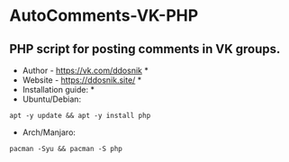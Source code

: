 # AutoComments-VK-PHP
## PHP script for posting comments in VK groups.
* Author - https://vk.com/ddosnik *
* Website - https://ddosnik.site/ *
* Installation guide: *
* Ubuntu/Debian: 
```
apt -y update && apt -y install php
```
* Arch/Manjaro:
```
pacman -Syu && pacman -S php
```
